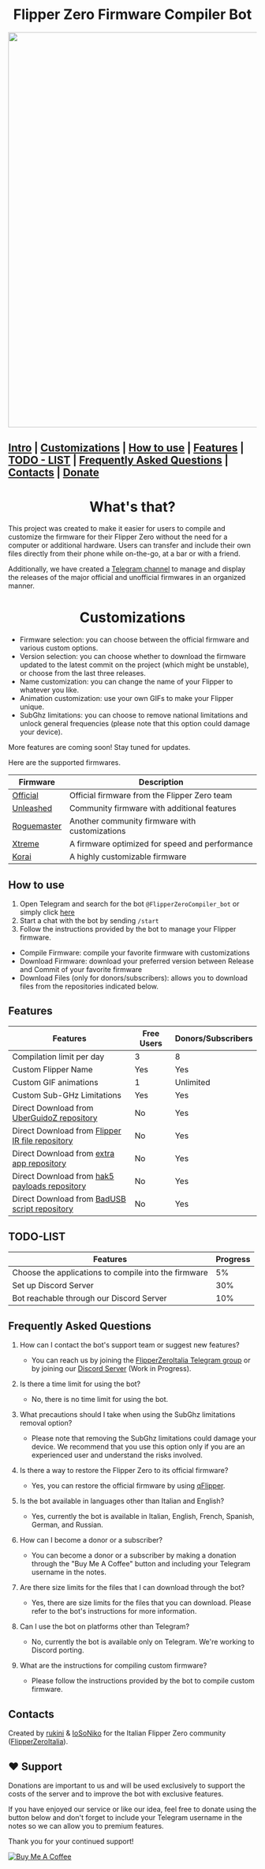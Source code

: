 
<h1 align="center">Flipper Zero Firmware Compiler Bot</h1>
<p align="center">
  <img src="https://user-images.githubusercontent.com/108284164/236206456-31e3689b-4a4a-49fb-a00d-9758e07c340c.png" width="800">
</p>




[Intro](https://github.com/contentossss/FlipperZero-Compiler-bot/#whats-that) | [Customizations](https://github.com/contentossss/FlipperZero-Compiler-bot#customizations) | [How to use](https://github.com/contentossss/FlipperZero-Compiler-bot#how-to-use) | [Features](https://github.com/contentossss/FlipperZero-Compiler-bot#features) | [TODO - LIST](https://github.com/contentossss/FlipperZero-Compiler-bot#todo-list) |  [Frequently Asked Questions](https://github.com/contentossss/FlipperZero-Compiler-bot#frequently-asked-questions) | [Contacts](https://github.com/contentossss/FlipperZero-Compiler-bot#contacts) | [Donate](https://github.com/contentossss/FlipperZero-Compiler-bot/#%EF%B8%8F-support) 
-----
<h1 align="center">What's that?</h1>

This project was created to make it easier for users to compile and customize the firmware for their Flipper Zero without the need for a computer or additional hardware. Users can transfer and include their own files directly from their phone while on-the-go, at a bar or with a friend. 

Additionally, we have created a [Telegram channel](https://t.me/FlipperZeroFirmwaresUpdate) to manage and display the releases of the major official and unofficial firmwares in an organized manner.

<h1 align="center">Customizations</h1>

- Firmware selection: you can choose between the official firmware and various custom options.
- Version selection: you can choose whether to download the firmware updated to the latest commit on the project (which might be unstable), or choose from the last three releases.
- Name customization: you can change the name of your Flipper to whatever you like.
- Animation customization: use your own GIFs to make your Flipper unique.
- SubGhz limitations: you can choose to remove national limitations and unlock general frequencies (please note that this option could damage your device).

More features are coming soon! Stay tuned for updates.


Here are the supported firmwares.

Firmware | Description
--- | ---
[Official](https://github.com/flipperdevices/flipperzero-firmware) | Official firmware from the Flipper Zero team
[Unleashed](https://github.com/DarkFlippers/unleashed-firmware) | Community firmware with additional features
[Roguemaster](https://github.com/RogueMaster/flipperzero-firmware-wPlugins) | Another community firmware with customizations
[Xtreme](https://github.com/ClaraCrazy/Flipper-Xtreme) | A firmware optimized for speed and performance
[Korai](http://github.com/Korai-Labs/Korai) | A highly customizable firmware



## How to use

1. Open Telegram and search for the bot `@FlipperZeroCompiler_bot` or simply click [here](https://t.me/FlipperZeroCompiler_bot)
2. Start a chat with the bot by sending `/start`
3. Follow the instructions provided by the bot to manage your Flipper firmware.

- Compile Firmware: compile your favorite firmware with customizations
- Download Firmware: download your preferred version between Release and Commit of your favorite firmware
- Download Files (only for donors/subscribers): allows you to download files from the repositories indicated below.



## Features

| Features | Free Users | Donors/Subscribers |
| --- | --- | --- |
| Compilation limit per day | 3 | 8 |
| Custom Flipper Name | Yes | Yes |
| Custom GIF animations | 1 | Unlimited |
| Custom Sub-GHz Limitations | Yes | Yes |
| Direct Download from [UberGuidoZ repository](https://github.com/UberGuidoZ/Flipper) | No | Yes |
| Direct Download from [Flipper IR file repository](https://github.com/UberGuidoZ/Flipper-IRDB) | No | Yes |
| Direct Download from [extra app repository](https://github.com/xMasterX/unleashed-extra-pack) | No | Yes |
| Direct Download from [hak5 payloads repository](https://github.com/hak5/usbrubberducky-payloads) | No | Yes |
| Direct Download from [BadUSB script repository](https://github.com/I-Am-Jakoby/Flipper-Zero-BadUSB) | No | Yes |

## TODO-LIST

| Features | Progress |
| --- | --- |
| Choose the applications to compile into the firmware | 5% | 
| Set up Discord Server | 30% |
| Bot reachable through our Discord Server | 10% |

## Frequently Asked Questions
1. How can I contact the bot's support team or suggest new features?
   - You can reach us by joining the [FlipperZeroItalia Telegram group](http://t.me/flipperzeroitalia) or by joining our [Discord Server](https://discord.gg/vvkgwMyB7t) (Work in Progress).

2. Is there a time limit for using the bot?
   - No, there is no time limit for using the bot.

3. What precautions should I take when using the SubGhz limitations removal option?
   - Please note that removing the SubGhz limitations could damage your device. We recommend that you use this option only if you are an experienced user and understand the risks involved.

4. Is there a way to restore the Flipper Zero to its official firmware?
   - Yes, you can restore the official firmware by using [qFlipper](https://flipperzero.one/update).

5. Is the bot available in languages other than Italian and English?
   - Yes, currently the bot is available in Italian, English, French, Spanish, German, and Russian.

6. How can I become a donor or a subscriber?
   - You can become a donor or a subscriber by making a donation through the "Buy Me A Coffee" button and including your Telegram username in the notes.

7. Are there size limits for the files that I can download through the bot?
   - Yes, there are size limits for the files that you can download. Please refer to the bot's instructions for more information.

8. Can I use the bot on platforms other than Telegram?
   - No, currently the bot is available only on Telegram. We're working to Discord porting.

9. What are the instructions for compiling custom firmware?
    - Please follow the instructions provided by the bot to compile custom firmware.
    
## Contacts

Created by [rukini](https://t.me/contentossss) & [IoSoNiko](https://t.me/ioSoNiko) for the Italian Flipper Zero community ([FlipperZeroItalia](https://t.me/flipperzeroitalia)).

## ❤️ Support

Donations are important to us and will be used exclusively to support the costs of the server and to improve the bot with exclusive features.

If you have enjoyed our service or like our idea, feel free to donate using the button below and don't forget to include your Telegram username in the notes so we can allow you to premium features.

Thank you for your continued support! 

[![Buy Me A Coffee](https://cdn.buymeacoffee.com/buttons/v2/default-yellow.png)](https://www.buymeacoffee.com/contentossss)
